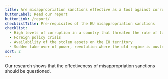 ```yaml
---
title: Are misappropriation sanctions effective as a tool against corruption?
buttonLabel: Read our report
buttonLink: /report/
checklistTitle: Pre-requisites of the EU misappropriation sanctions
checklist:
  - High levels of corruption in a country that threaten the rule of law
  - Foreign policy crisis
  - Availability of the stolen assets on the EU territory
  - Sudden take-over of power, revolution where the old regime is ousted
sort: 2
---
```

Our research shows that the effectiveness of misappropriation sanctions should
be questioned.
